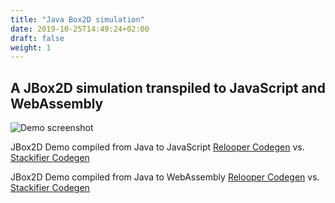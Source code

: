 ```yaml
---
title: "Java Box2D simulation"
date: 2019-10-25T14:49:24+02:00
draft: false
weight: 1
---
```


## A JBox2D simulation transpiled to JavaScript and WebAssembly

![Demo screenshot](/Bytecoder/docassets/jbox2ddemo.png)

JBox2D Demo compiled from Java to JavaScript [Relooper Codegen](/Bytecoder/index-js.html) vs. [Stackifier Codegen](/Bytecoder/index-stackified.html)

JBox2D Demo compiled from Java to WebAssembly [Relooper Codegen](/Bytecoder/indexwasm.html) vs. [Stackifier Codegen](/Bytecoder/indexwasm-stackified.html)
